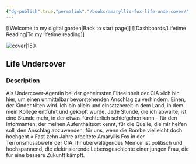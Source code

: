 ```yaml
---
{"dg-publish":true,"permalink":"/books/amaryllis-fox-life-undercover/","title":"\"Life Undercover\"","tags":["non-fiction","autobiography","sociopolitical"]}
---
```


[[Welcome to my digital garden\|Back to start page]]
[[Dashboards/Lifetime Reading\|To my lifetime reading]]

![cover|150](http://books.google.com/books/content?id=ka2WDwAAQBAJ&printsec=frontcover&img=1&zoom=1&edge=curl&source=gbs_api)

## Life Undercover

### Description

Als Undercover-Agentin bei der geheimsten Eliteeinheit der CIA »Ich bin hier, um einen unmittelbar bevorstehenden Anschlag zu verhindern. Einen, der Kinder töten wird. Ich bin allein und einsatzbereit in dem Land, in dem mein Kollege entführt und geköpft wurde. Jede Stunde, die ich abwarte, ist eine Stunde mehr, in der etwas fürchterlich schiefgehen kann – für den Informanten, der meinen Aufenthaltsort kennt, für die Quelle, die mir helfen soll, den Anschlag abzuwenden, für uns, wenn die Bombe vielleicht doch hochgeht.« Fast zehn Jahre arbeitete Amaryllis Fox in der Terrorismusabwehr der CIA. Ihr überwältigendes Memoir ist politisch und hochspannend, die elektrisierende Lebensgeschichte einer jungen Frau, die für eine bessere Zukunft kämpft.
```
